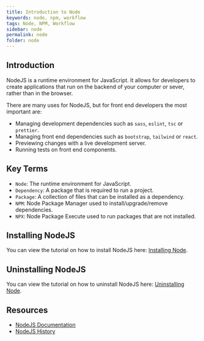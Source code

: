 ```yaml
---
title: Introduction to Node
keywords: node, npm, workflow
tags: Node, NPM, Workflow
sidebar: node
permalink: node
folder: node
---
```


## Introduction

NodeJS is a runtime environment for JavaScript. It allows for developers to create applications that run on the backend of your computer or sever, rather than in the browser.

There are many uses for NodeJS, but for front end developers the most important are:

- Managing development dependencies such as `sass`, `eslint`, `tsc` or `prettier`.
- Managing front end dependencies such as `bootstrap`, `tailwind` or `react`.
- Previewing changes with a live development server.
- Running tests on front end components.

## Key Terms

- `Node`: The runtime environment for JavaScript.
- `Dependency`: A package that is required to run a project.
- `Package`: A collection of files that can be installed as a dependency.
- `NPM`: Node Package Manager used to install/upgrade/remove dependencies.
- `NPX`: Node Package Execute used to run packages that are not installed.

## Installing NodeJS

You can view the tutorial on how to install NodeJS here: [Installing Node](/node/install.html).

## Uninstalling NodeJS

You can view the tutorial on how to uninstall NodeJS here: [Uninstalling Node](/node/uninstall.html).

## Resources

- [NodeJS Documentation](https://nodejs.org/en/)
- [NodeJS History](https://nodejs.dev/learn/a-brief-history-of-nodejs)